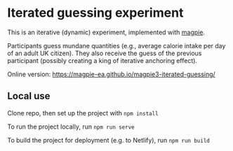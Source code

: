 # Iterated guessing experiment

This is an iterative (dynamic) experiment, implemented with [magpie](https://magpie-manual.netlify.app/).

Participants guess mundane quantities (e.g., average calorie intake per day of an adult UK citizen). 
They also receive the guess of the previous participant (possibly creating a king of iterative anchoring effect). 

Online version: https://magpie-ea.github.io/magpie3-iterated-guessing/

## Local use

Clone repo, then set up the project with `npm install`

To run the project locally, run `npm run serve`

To build the project for deployment (e.g. to Netlify), run `npm run build`



